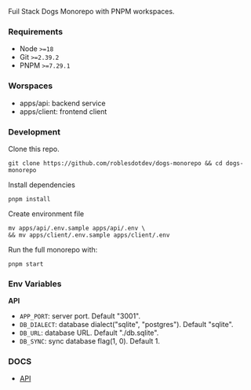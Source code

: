 Fuil Stack Dogs Monorepo with PNPM workspaces.

### Requirements

- Node `>=18`
- Git `>=2.39.2`
- PNPM `>=7.29.1`

### Worspaces

- apps/api: backend service
- apps/client: frontend client

### Development

Clone this repo.

```
git clone https://github.com/roblesdotdev/dogs-monorepo && cd dogs-monorepo
```

Install dependencies

```
pnpm install
```

Create environment file

```
mv apps/api/.env.sample apps/api/.env \
&& mv apps/client/.env.sample apps/client/.env
```

Run the full monorepo with:

```
pnpm start
```

### Env Variables

**API**

- `APP_PORT`: server port. Default "3001".
- `DB_DIALECT`: database dialect("sqlite", "postgres"). Default "sqlite".
- `DB_URL`: database URL. Default "./db.sqlite".
- `DB_SYNC`: sync database flag(1, 0). Default 1.

### DOCS

- [API](https://github.com/roblesdotdev/dogs-monorepo/blob/main/docs/api.http)
